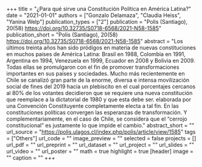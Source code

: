 +++
title = "¿Para qué sirve una Constitución Política en América Latina?"
date = "2021-01-01"
authors = ["Gonzalo Delamaza", "Claudia Heiss", "Yanina Welp"]
publication_types = ["2"]
publication = "Polis (Santiago), 20(58) https://doi.org/10.32735/S0718-6568/2021-N58-1585"
publication_short = "Polis (Santiago), 20(58) https://doi.org/10.32735/S0718-6568/2021-N58-1585"
abstract = "Los últimos treinta años han sido pródigos en materia de nuevas constituciones en muchos países de América Latina: Brasil en 1988, Colombia en 1991, Argentina en 1994, Venezuela en 1999, Ecuador en 2008 y Bolivia en 2009. Todas ellas se promulgaron con el fin de promover transformaciones importantes en sus países y sociedades. Mucho más recientemente en Chile se canalizó gran parte de la enorme, diversa e intensa movilización social de fines del 2019 hacia un plebiscito en el cual porcentajes cercanos al 80% de los votantes decidieron que se requiere una nueva constitución que reemplace a la dictatorial de 1980 y que esta debe ser. elaborada por una Convención Constituyente completamente electa a tal fin. En las constituciones políticas convergen las esperanzas de transformación. Y complementariamente, en el caso de Chile, se considera que el “cerrojo constitucional” es justamente lo que impide el cambio."
abstract_short = ""
url_source = "https://polis.ulagos.cl/index.php/polis/article/view/1585"
tags = ["Others"]
url_code = ""
image_preview = ""
selected = false
projects = []
url_pdf = ""
url_preprint = ""
url_dataset = ""
url_project = ""
url_slides = ""
url_video = ""
url_poster = ""
math = true
highlight = true
[header]
image = ""
caption = ""
+++
